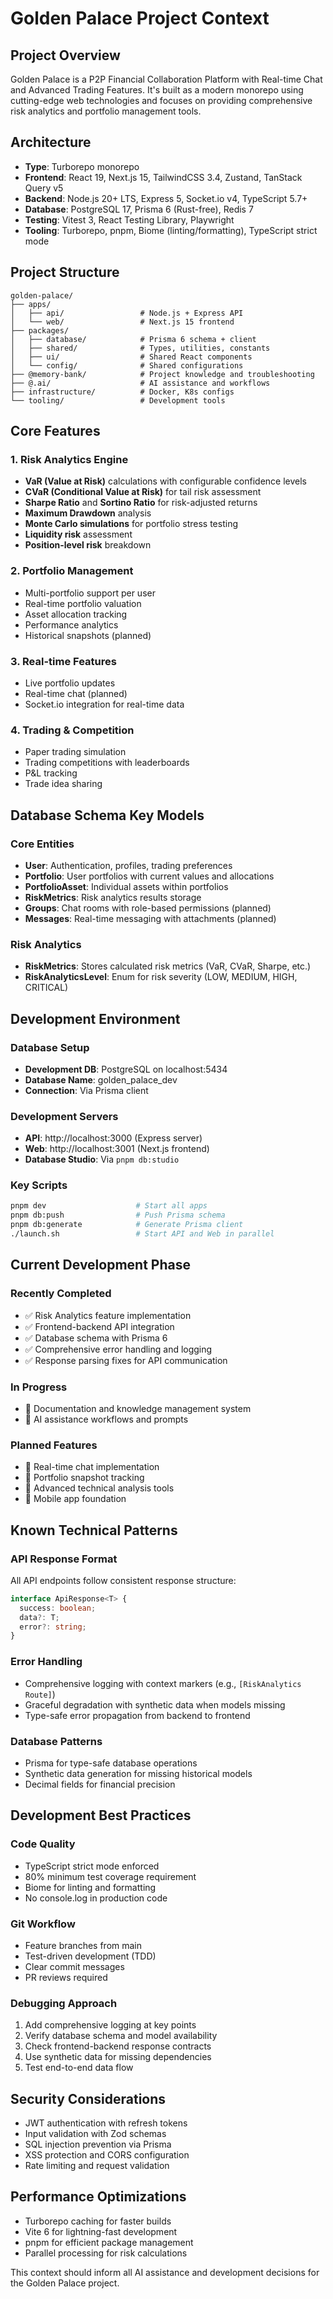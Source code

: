 # Golden Palace Project Context

## Project Overview
Golden Palace is a P2P Financial Collaboration Platform with Real-time Chat and Advanced Trading Features. It's built as a modern monorepo using cutting-edge web technologies and focuses on providing comprehensive risk analytics and portfolio management tools.

## Architecture
- **Type**: Turborepo monorepo
- **Frontend**: React 19, Next.js 15, TailwindCSS 3.4, Zustand, TanStack Query v5
- **Backend**: Node.js 20+ LTS, Express 5, Socket.io v4, TypeScript 5.7+
- **Database**: PostgreSQL 17, Prisma 6 (Rust-free), Redis 7
- **Testing**: Vitest 3, React Testing Library, Playwright
- **Tooling**: Turborepo, pnpm, Biome (linting/formatting), TypeScript strict mode

## Project Structure
```
golden-palace/
├── apps/
│   ├── api/                 # Node.js + Express API
│   └── web/                 # Next.js 15 frontend
├── packages/
│   ├── database/            # Prisma 6 schema + client
│   ├── shared/              # Types, utilities, constants
│   ├── ui/                  # Shared React components
│   └── config/              # Shared configurations
├── @memory-bank/            # Project knowledge and troubleshooting
├── @.ai/                    # AI assistance and workflows
├── infrastructure/          # Docker, K8s configs
└── tooling/                 # Development tools
```

## Core Features

### 1. Risk Analytics Engine
- **VaR (Value at Risk)** calculations with configurable confidence levels
- **CVaR (Conditional Value at Risk)** for tail risk assessment
- **Sharpe Ratio** and **Sortino Ratio** for risk-adjusted returns
- **Maximum Drawdown** analysis
- **Monte Carlo simulations** for portfolio stress testing
- **Liquidity risk** assessment
- **Position-level risk** breakdown

### 2. Portfolio Management
- Multi-portfolio support per user
- Real-time portfolio valuation
- Asset allocation tracking
- Performance analytics
- Historical snapshots (planned)

### 3. Real-time Features
- Live portfolio updates
- Real-time chat (planned)
- Socket.io integration for real-time data

### 4. Trading & Competition
- Paper trading simulation
- Trading competitions with leaderboards
- P&L tracking
- Trade idea sharing

## Database Schema Key Models

### Core Entities
- **User**: Authentication, profiles, trading preferences
- **Portfolio**: User portfolios with current values and allocations
- **PortfolioAsset**: Individual assets within portfolios
- **RiskMetrics**: Risk analytics results storage
- **Groups**: Chat rooms with role-based permissions (planned)
- **Messages**: Real-time messaging with attachments (planned)

### Risk Analytics
- **RiskMetrics**: Stores calculated risk metrics (VaR, CVaR, Sharpe, etc.)
- **RiskAnalyticsLevel**: Enum for risk severity (LOW, MEDIUM, HIGH, CRITICAL)

## Development Environment

### Database Setup
- **Development DB**: PostgreSQL on localhost:5434
- **Database Name**: golden_palace_dev
- **Connection**: Via Prisma client

### Development Servers
- **API**: http://localhost:3000 (Express server)
- **Web**: http://localhost:3001 (Next.js frontend)
- **Database Studio**: Via `pnpm db:studio`

### Key Scripts
```bash
pnpm dev                    # Start all apps
pnpm db:push                # Push Prisma schema
pnpm db:generate            # Generate Prisma client
./launch.sh                 # Start API and Web in parallel
```

## Current Development Phase

### Recently Completed
- ✅ Risk Analytics feature implementation
- ✅ Frontend-backend API integration
- ✅ Database schema with Prisma 6
- ✅ Comprehensive error handling and logging
- ✅ Response parsing fixes for API communication

### In Progress
- 📝 Documentation and knowledge management system
- 📝 AI assistance workflows and prompts

### Planned Features
- 🔄 Real-time chat implementation
- 🔄 Portfolio snapshot tracking
- 🔄 Advanced technical analysis tools
- 🔄 Mobile app foundation

## Known Technical Patterns

### API Response Format
All API endpoints follow consistent response structure:
```typescript
interface ApiResponse<T> {
  success: boolean;
  data?: T;
  error?: string;
}
```

### Error Handling
- Comprehensive logging with context markers (e.g., `[RiskAnalytics Route]`)
- Graceful degradation with synthetic data when models missing
- Type-safe error propagation from backend to frontend

### Database Patterns
- Prisma for type-safe database operations
- Synthetic data generation for missing historical models
- Decimal fields for financial precision

## Development Best Practices

### Code Quality
- TypeScript strict mode enforced
- 80% minimum test coverage requirement
- Biome for linting and formatting
- No console.log in production code

### Git Workflow
- Feature branches from main
- Test-driven development (TDD)
- Clear commit messages
- PR reviews required

### Debugging Approach
1. Add comprehensive logging at key points
2. Verify database schema and model availability
3. Check frontend-backend response contracts
4. Use synthetic data for missing dependencies
5. Test end-to-end data flow

## Security Considerations
- JWT authentication with refresh tokens
- Input validation with Zod schemas
- SQL injection prevention via Prisma
- XSS protection and CORS configuration
- Rate limiting and request validation

## Performance Optimizations
- Turborepo caching for faster builds
- Vite 6 for lightning-fast development
- pnpm for efficient package management
- Parallel processing for risk calculations

This context should inform all AI assistance and development decisions for the Golden Palace project.